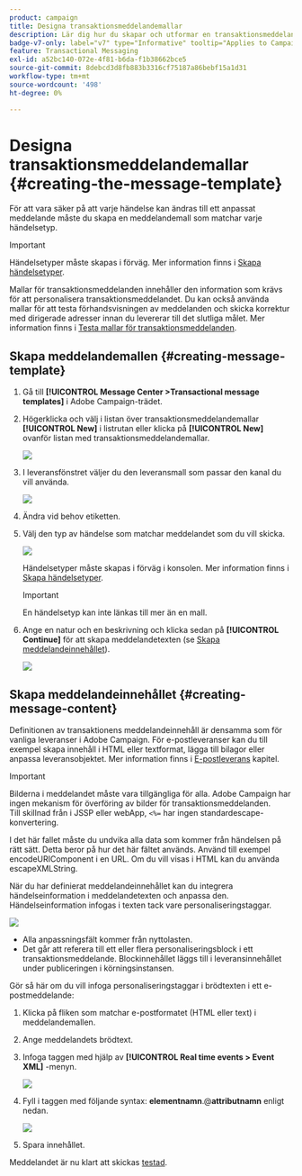 ```yaml
---
product: campaign
title: Designa transaktionsmeddelandemallar
description: Lär dig hur du skapar och utformar en transaktionsmeddelandemall i Adobe Campaign Classic
badge-v7-only: label="v7" type="Informative" tooltip="Applies to Campaign Classic v7 only"
feature: Transactional Messaging
exl-id: a52bc140-072e-4f81-b6da-f1b38662bce5
source-git-commit: 8debcd3d8fb883b3316cf75187a86bebf15a1d31
workflow-type: tm+mt
source-wordcount: '498'
ht-degree: 0%

---
```


# Designa transaktionsmeddelandemallar {#creating-the-message-template}



För att vara säker på att varje händelse kan ändras till ett anpassat meddelande måste du skapa en meddelandemall som matchar varje händelsetyp.

>[!IMPORTANT]
>
>Händelsetyper måste skapas i förväg. Mer information finns i [Skapa händelsetyper](../../message-center/using/creating-event-types.md).

Mallar för transaktionsmeddelanden innehåller den information som krävs för att personalisera transaktionsmeddelandet. Du kan också använda mallar för att testa förhandsvisningen av meddelanden och skicka korrektur med dirigerade adresser innan du levererar till det slutliga målet. Mer information finns i [Testa mallar för transaktionsmeddelanden](../../message-center/using/testing-message-templates.md).

## Skapa meddelandemallen {#creating-message-template}

1. Gå till **[!UICONTROL Message Center >Transactional message templates]** i Adobe Campaign-trädet.

1. Högerklicka och välj i listan över transaktionsmeddelandemallar **[!UICONTROL New]** i listrutan eller klicka på **[!UICONTROL New]** ovanför listan med transaktionsmeddelandemallar.

   ![](assets/messagecenter_create_model_001.png)

1. I leveransfönstret väljer du den leveransmall som passar den kanal du vill använda.

   ![](assets/messagecenter_create_model_002.png)

1. Ändra vid behov etiketten.

1. Välj den typ av händelse som matchar meddelandet som du vill skicka.

   ![](assets/messagecenter_create_model_003.png)

   Händelsetyper måste skapas i förväg i konsolen. Mer information finns i [Skapa händelsetyper](../../message-center/using/creating-event-types.md).

   >[!IMPORTANT]
   >
   >En händelsetyp kan inte länkas till mer än en mall.

1. Ange en natur och en beskrivning och klicka sedan på **[!UICONTROL Continue]** för att skapa meddelandetexten (se [Skapa meddelandeinnehållet](#creating-message-content)).

   ![](assets/messagecenter_create_model_004.png)

## Skapa meddelandeinnehållet {#creating-message-content}

Definitionen av transaktionens meddelandeinnehåll är densamma som för vanliga leveranser i Adobe Campaign. För e-postleveranser kan du till exempel skapa innehåll i HTML eller textformat, lägga till bilagor eller anpassa leveransobjektet. Mer information finns i [E-postleverans](../../delivery/using/about-email-channel.md) kapitel.

>[!IMPORTANT]
>
>Bilderna i meddelandet måste vara tillgängliga för alla. Adobe Campaign har ingen mekanism för överföring av bilder för transaktionsmeddelanden.\
>Till skillnad från i JSSP eller webApp, `<%=` har ingen standardescape-konvertering.
>
>I det här fallet måste du undvika alla data som kommer från händelsen på rätt sätt. Detta beror på hur det här fältet används. Använd till exempel encodeURIComponent i en URL. Om du vill visas i HTML kan du använda escapeXMLString.

När du har definierat meddelandeinnehållet kan du integrera händelseinformation i meddelandetexten och anpassa den. Händelseinformation infogas i texten tack vare personaliseringstaggar.

![](assets/messagecenter_create_content_001.png)

* Alla anpassningsfält kommer från nyttolasten.
* Det går att referera till ett eller flera personaliseringsblock i ett transaktionsmeddelande. Blockinnehållet läggs till i leveransinnehållet under publiceringen i körningsinstansen.

Gör så här om du vill infoga personaliseringstaggar i brödtexten i ett e-postmeddelande:

1. Klicka på fliken som matchar e-postformatet (HTML eller text) i meddelandemallen.

1. Ange meddelandets brödtext.

1. Infoga taggen med hjälp av **[!UICONTROL Real time events > Event XML]** -menyn.

   ![](assets/messagecenter_create_custo_002.png)

1. Fyll i taggen med följande syntax: **elementnamn**.@**attributnamn** enligt nedan.

   ![](assets/messagecenter_create_custo_003.png)

1. Spara innehållet.

Meddelandet är nu klart att skickas [testad](../../message-center/using/testing-message-templates.md).
